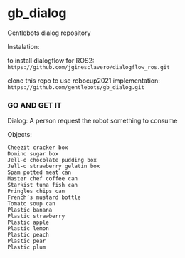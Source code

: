 # gb_dialog
Gentlebots dialog repository

Instalation:

to install dialogflow for ROS2: `https://github.com/jginesclavero/dialogflow_ros.git`

clone this repo to use robocup2021 implementation: `https://github.com/gentlebots/gb_dialog.git`

### GO AND GET IT

Dialog: A person request the robot something to consume

Objects: 
```
Cheezit cracker box
Domino sugar box
Jell-o chocolate pudding box
Jell-o strawberry gelatin box
Spam potted meat can
Master chef coffee can
Starkist tuna fish can
Pringles chips can
French’s mustard bottle
Tomato soup can
Plastic banana
Plastic strawberry
Plastic apple
Plastic lemon
Plastic peach
Plastic pear
Plastic plum
```
